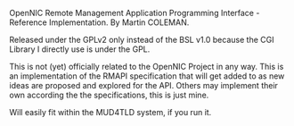 OpenNIC Remote Management Application Programming Interface - Reference Implementation.
By Martin COLEMAN.

Released under the GPLv2 only instead of the BSL v1.0 because the CGI Library I directly use is under the GPL.

This is not (yet) officially related to the OpenNIC Project in any way. This is an implementation of the RMAPI
specification that will get added to as new ideas are proposed and explored for the API. Others may implement
their own according the the specifications, this is just mine.

Will easily fit within the MUD4TLD system, if you run it.

